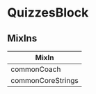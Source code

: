 # QuizzesBlock

## MixIns

<!-- @vuese:QuizzesBlock:mixIns:start -->
|MixIn|
|---|
|commonCoach|
|commonCoreStrings|

<!-- @vuese:QuizzesBlock:mixIns:end -->
